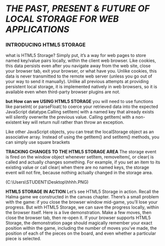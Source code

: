 
# *THE PAST, PRESENT & FUTURE OF LOCAL STORAGE FOR WEB APPLICATIONS*

### INTRODUCING HTML5 STORAGE
what is HTML5 Storage? Simply put, it’s a way for web pages to store named key/value pairs locally, within the client web browser. Like cookies, this data persists even after you navigate away from the web site, close your browser tab, exit your browser, or what have you. Unlike cookies, this data is never transmitted to the remote web server (unless you go out of your way to send it manually). Unlike all previous attempts at providing persistent local storage, it is implemented natively in web browsers, so it is available even when third-party browser plugins are not.

**but How can we USING HTML5 STORAGE**
you will need to use functions like parseInt( or parseFloat( to coerce your retrieved data into the expected JavaScript datatype.Calling setItem( with a named key that already exists will silently overwrite the previous value. Calling getItem( with a non-existent key will return null rather than throw an exception.



Like other JavaScript objects, you can treat the localStorage object as an associative array. Instead of using the getItem() and setItem() methods, you can simply use square brackets

**TRACKING CHANGES TO THE HTML5 STORAGE AREA**
The storage event is fired on the window object whenever setItem, removeItem(, or clear( is called and actually changes something. For example, if you set an item to its existing value or call clear( when there are no named keys, the storage event will not fire, because nothing actually changed in the storage area.

(C:\Users\STUDENT\Desktop\hhhh.PNG)


**HTML5 STORAGE IN ACTION**
Let’s see HTML5 Storage in action. Recall the Halma game we constructed in the canvas chapter. There’s a small problem with the game: if you close the browser window mid-game, you’ll lose your progress. But with HTML5 Storage, we can save the progress locally, within the browser itself. Here is a live demonstration. Make a few moves, then close the browser tab, then re-open it. If your browser supports HTML5 Storage, the demonstration page should magically remember your exact position within the game, including the number of moves you’ve made, the position of each of the pieces on the board, and even whether a particular piece is selected.

